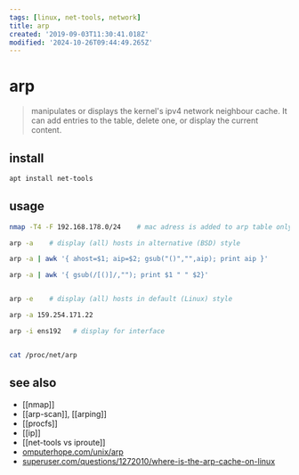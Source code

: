 ```yaml
---
tags: [linux, net-tools, network]
title: arp
created: '2019-09-03T11:30:41.018Z'
modified: '2024-10-26T09:44:49.265Z'
---
```


# arp

> manipulates or displays the kernel's ipv4 network neighbour cache. It can add entries to the table, delete one, or display the current content.

## install

```sh
apt install net-tools
```

## usage

```sh
nmap -T4 -F 192.168.178.0/24    # mac adress is added to arp table only after something was sent to machine

arp -a    # display (all) hosts in alternative (BSD) style

arp -a | awk '{ ahost=$1; aip=$2; gsub("()","",aip); print aip }'

arp -a | awk '{ gsub(/[()]/,""); print $1 " " $2}'        


arp -e    # display (all) hosts in default (Linux) style

arp -a 159.254.171.22

arp -i ens192   # display for interface


cat /proc/net/arp
```

## see also

- [[nmap]]
- [[arp-scan]], [[arping]]
- [[procfs]]
- [[ip]]
- [[net-tools vs iproute]]
- [omputerhope.com/unix/arp](https://www.computerhope.com/unix/arp.htm)
- [superuser.com/questions/1272010/where-is-the-arp-cache-on-linux](https://superuser.com/questions/1272010/where-is-the-arp-cache-on-linux)
